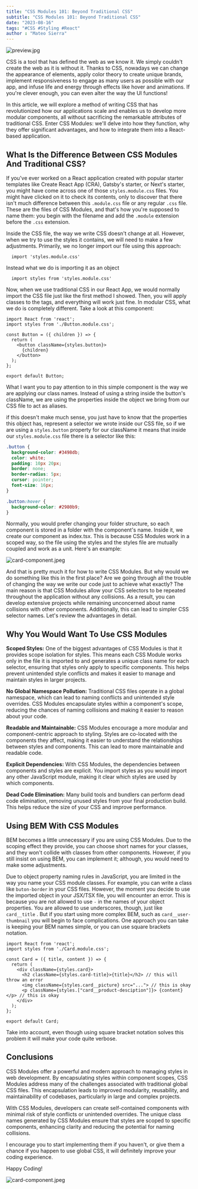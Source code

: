 ```yaml
---
title: "CSS Modules 101: Beyond Traditional CSS"
subtitle: "CSS Modules 101: Beyond Traditional CSS"
date: "2023-08-16"
tags: "#CSS #Styling #React"
author : "Mateo Sierra"
---
```


![preview.jpg](/images/articles/css-modules-101/preview.jpg)

CSS is a tool that has defined the web as we know it. We simply couldn't create the web as it is without it. Thanks to CSS, nowadays we can change the appearance of elements, apply color theory to create unique brands, implement responsiveness to engage as many users as possible with our app, and infuse life and energy through effects like hover and animations. If you're clever enough, you can even alter the way the UI functions!

In this article, we will explore a method of writing CSS that has revolutionized how our applications scale and enables us to develop more modular components, all without sacrificing the remarkable attributes of traditional CSS. Enter CSS Modules: we'll delve into how they function, why they offer significant advantages, and how to integrate them into a React-based application. 

## What Is the Difference Between CSS Modules And Traditional CSS?

If you've ever worked on a React application created with popular starter templates like Create React App (CRA), Gatsby's starter, or Next's starter, you might have come across one of those `styles.module.css` files. You might have clicked on it to check its contents, only to discover that there isn't much difference between this `.module.css` file or any regular `.css` file. These are the files of CSS Modules, and that's how you're supposed to name them: you begin with the filename and add the `.module` extension before the `.css` extension.

Inside the CSS file, the way we write CSS doesn't change at all. However, when we try to use the styles it contains, we will need to make a few adjustments. Primarily, we no longer import our file using this approach:
```tsx 
  import 'styles.module.css'
```
Instead what we do is importing it as an object
```tsx
  import styles from 'styles.module.css'
```
Now, when we use traditional CSS in our React App, we would normally import the CSS file just like the first method I showed. Then, you will apply classes to the tags, and everything will work just fine. In modular CSS, what we do is completely different. Take a look at this component: 

```tsx
import React from 'react';
import styles from './Button.module.css';

const Button = ({ children }) => {
  return (
    <button className={styles.button}>
      {children}
    </button>
  );
};

export default Button;
```

What I want you to pay attention to in this simple component is the way we are applying our class names. Instead of using a string inside the button's className, we are using the properties inside the object we bring from our CSS file to act as aliases.

if this doesn't make much sense, you just have to know that the properties this object has, represent a selector we wrote inside our CSS file, so if we are using a `styles.button` property for our className it means that inside our `styles.module.css` file there is a selector like this: 

```css
.button {
  background-color: #3498db;
  color: white;
  padding: 10px 20px;
  border: none;
  border-radius: 5px;
  cursor: pointer;
  font-size: 16px;
}

.button:hover {
  background-color: #2980b9;
}
```

Normally, you would prefer changing your folder structure, so each component is stored in a folder with the component's name.
Inside it, we create our component as index.tsx. This is because CSS Modules work in a scoped way, so the file using the styles and the styles file are mutually coupled and work as a unit. Here's an example:

![card-component.jpeg](/images/articles/css-modules-101/folder-stucture.png)

And that is pretty much it for how to write CSS Modules. But why would we do something like this in the first place? Are we going through all the trouble of changing the way we write our code just to achieve what exactly? The main reason is that CSS Modules allow your CSS selectors to be repeated throughout the application without any collisions. As a result, you can develop extensive projects while remaining unconcerned about name collisions with other components. Additionally, this can lead to simpler CSS selector names. Let's review the advantages in detail.

## Why You Would Want To Use CSS Modules

**Scoped Styles:** One of the biggest advantages of CSS Modules is that it provides scope isolation for styles. This means each CSS Module works only in the file it is imported to and generates a unique class name for each selector, ensuring that styles only apply to specific components. This helps prevent unintended style conflicts and makes it easier to manage and maintain styles in larger projects.

**No Global Namespace Pollution:** Traditional CSS files operate in a global namespace, which can lead to naming conflicts and unintended style overrides. CSS Modules encapsulate styles within a component's scope, reducing the chances of naming collisions and making it easier to reason about your code.

**Readable and Maintainable:** CSS Modules encourage a more modular and component-centric approach to styling. Styles are co-located with the components they affect, making it easier to understand the relationships between styles and components. This can lead to more maintainable and readable code.

**Explicit Dependencies:** With CSS Modules, the dependencies between components and styles are explicit. You import styles as you would import any other JavaScript module, making it clear which styles are used by which components.

**Dead Code Elimination:** Many build tools and bundlers can perform dead code elimination, removing unused styles from your final production build. This helps reduce the size of your CSS and improve performance.

## Using BEM With CSS Modules
BEM becomes a little unnecessary if you are using CSS Modules. Due to the scoping effect they provide, you can choose short names for your classes, and they won't collide with classes from other components. However, if you still insist on using BEM, you can implement it; although, you would need to make some adjustments.

Due to object property naming rules in JavaScript, you are limited in the way you name your CSS module classes. For example, you can write a class like `buton-border` in your CSS files. However, the moment you decide to use the imported object in your JSX/TSX file, you will encounter an error. This is because you are not allowed to use `-` in the names of your object properties. You are allowed to use underscores, though, just like `card__title` . But if you start using more complex BEM, such as `card__user-thumbnail` you will begin to face complications. One approach you can take is keeping your BEM names simple, or you can use square brackets notation.

```tsx
import React from 'react';
import styles from './Card.module.css';

const Card = ({ title, content }) => {
  return (
    <div className={styles.card}> 
      <h2 className={styles.card-title}>{title}</h2> // this will throw an error
      <img className={styles.card__picture} src="..."> // this is okay
      <p className={styles.["card__product-desciption"]}> {content}</p> // this is okay
    </div>
  );
};

export default Card;
```

Take into account, even though using square bracket notation solves this problem it will make your code quite verbose.

## Conclusions 

CSS Modules offer a powerful and modern approach to managing styles in web development. By encapsulating styles within component scopes, CSS Modules address many of the challenges associated with traditional global CSS files. This encapsulation leads to improved modularity, reusability, and maintainability of codebases, particularly in large and complex projects.

With CSS Modules, developers can create self-contained components with minimal risk of style conflicts or unintended overrides. The unique class names generated by CSS Modules ensure that styles are scoped to specific components, enhancing clarity and reducing the potential for naming collisions.

I encourage you to start implementing them if you haven't, or give them a chance if you happen to use global CSS, it will definitely improve your coding experience.

Happy Coding!

![card-component.jpeg](/images/articles/css-modules-101/coding-pepe.gif)

